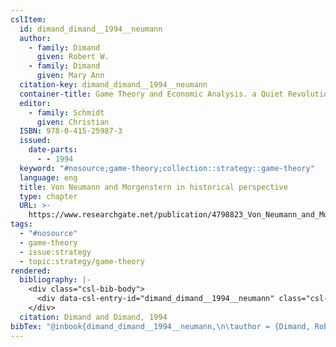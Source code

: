 ```yaml
---
cslItem:
  id: dimand_dimand__1994__neumann
  author:
    - family: Dimand
      given: Robert W.
    - family: Dimand
      given: Mary Ann
  citation-key: dimand_dimand__1994__neumann
  container-title: Game Theory and Economic Analysis. a Quiet Revolution in Economics
  editor:
    - family: Schmidt
      given: Christian
  ISBN: 978-0-415-25987-3
  issued:
    date-parts:
      - - 1994
  keyword: "#nosource;game-theory;collection::strategy::game-theory"
  language: eng
  title: Von Neumann and Morgenstern in historical perspective
  type: chapter
  URL: >-
    https://www.researchgate.net/publication/4798823_Von_Neumann_and_Morgenstern_in_Historical_Perspective
tags:
  - "#nosource"
  - game-theory
  - issue:strategy
  - topic:strategy/game-theory
rendered:
  bibliography: |-
    <div class="csl-bib-body">
      <div data-csl-entry-id="dimand_dimand__1994__neumann" class="csl-entry">Dimand, R.W. and Dimand, M.A. 1994 “Von Neumann and Morgenstern in historical perspective,” in Schmidt, C. (ed.) <i>Game Theory and Economic Analysis. a Quiet Revolution in Economics</i>. Available at: <a href='https://www.researchgate.net/publication/4798823_Von_Neumann_and_Morgenstern_in_Historical_Perspective.'>https://www.researchgate.net/publication/4798823_Von_Neumann_and_Morgenstern_in_Historical_Perspective.</a></div>
    </div>
  citation: Dimand and Dimand, 1994
bibTex: "@inbook{dimand_dimand__1994__neumann,\n\tauthor = {Dimand, Robert W. and Dimand, Mary Ann},\n\tbooktitle = {Game {Theory} and {Economic} {Analysis}. a {Quiet} {Revolution} in {Economics}},\n\teditor = {Schmidt, Christian},\n\tyear = {1994},\n\ttitle = {Von {Neumann} and {Morgenstern} in historical perspective},\n\thowpublished = {https://www.researchgate.net/publication/4798823\\textunderscore{}Von\\textunderscore{}Neumann\\textunderscore{}and\\textunderscore{}Morgenstern\\textunderscore{}in\\textunderscore{}Historical\\textunderscore{}Perspective},\n}\n\n"
---
```

